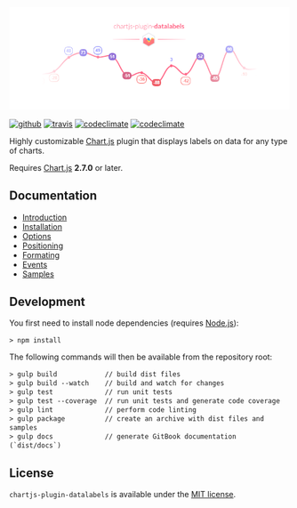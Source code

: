<div align="center">
    <img src="docs/assets/banner.png"/>
</div>

[![github](https://img.shields.io/github/release/chartjs/chartjs-plugin-datalabels.svg?style=flat-square&maxAge=600)](https://github.com/chartjs/chartjs-plugin-datalabels/releases/latest) [![travis](https://img.shields.io/travis/chartjs/chartjs-plugin-datalabels.svg?style=flat-square&maxAge=600)](https://travis-ci.org/chartjs/chartjs-plugin-datalabels) [![codeclimate](https://img.shields.io/codeclimate/c/chartjs/chartjs-plugin-datalabels.svg?style=flat-square&maxAge=600)](https://codeclimate.com/github/chartjs/chartjs-plugin-datalabels) [![codeclimate](https://img.shields.io/codeclimate/maintainability/chartjs/chartjs-plugin-datalabels.svg?style=flat-square&maxAge=600)](https://codeclimate.com/github/chartjs/chartjs-plugin-datalabels)

Highly customizable [Chart.js](http://www.chartjs.org/) plugin that displays labels on data for any type of charts.

Requires [Chart.js](https://github.com/chartjs/Chart.js/releases) **2.7.0** or later.

## Documentation

- [Introduction](https://chartjs-plugin-datalabels.netlify.com)
- [Installation](https://chartjs-plugin-datalabels.netlify.com/installation)
- [Options](https://chartjs-plugin-datalabels.netlify.com/options)
- [Positioning](https://chartjs-plugin-datalabels.netlify.com/positioning)
- [Formating](https://chartjs-plugin-datalabels.netlify.com/formatting)
- [Events](https://chartjs-plugin-datalabels.netlify.com/events)
- [Samples](https://chartjs-plugin-datalabels.netlify.com/samples)

## Development

You first need to install node dependencies (requires [Node.js](https://nodejs.org/)):

    > npm install

The following commands will then be available from the repository root:

    > gulp build            // build dist files
    > gulp build --watch    // build and watch for changes
    > gulp test             // run unit tests
    > gulp test --coverage  // run unit tests and generate code coverage
    > gulp lint             // perform code linting
    > gulp package          // create an archive with dist files and samples
    > gulp docs             // generate GitBook documentation (`dist/docs`)

## License

`chartjs-plugin-datalabels` is available under the [MIT license](LICENSE.md).
